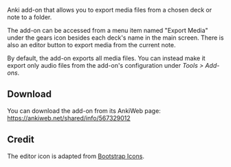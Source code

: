 Anki add-on that allows you to export media files from a chosen deck or note to a folder.

The add-on can be accessed from a menu item named "Export Media" under the gears icon besides each deck's name in the main screen. There is also an editor button to export media from the current note.

By default, the add-on exports all media files. You can instead make it export only audio files from the add-on's configuration under *Tools > Add-ons*.

## Download

You can download the add-on from its AnkiWeb page: https://ankiweb.net/shared/info/567329012

## Credit

The editor icon is adapted from [Bootstrap Icons](https://icons.getbootstrap.com/).
